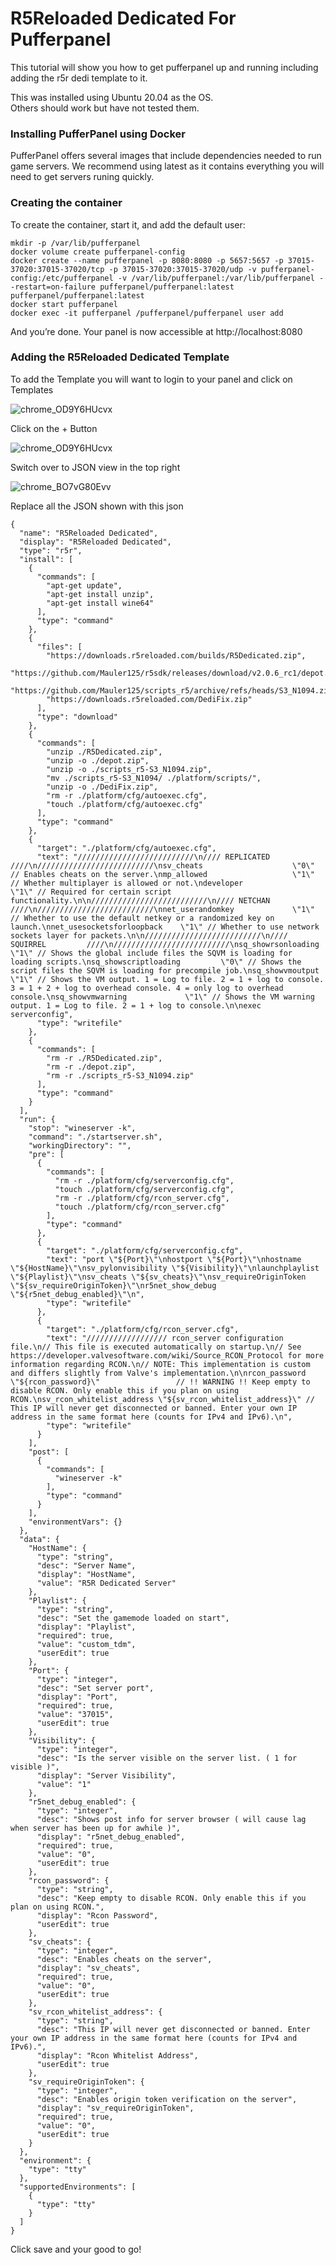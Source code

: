 # R5Reloaded Dedicated For Pufferpanel

This tutorial will show you how to get pufferpanel up and running including adding the r5r dedi template to it.

This was installed using Ubuntu 20.04 as the OS. <br>
Others should work but have not tested them.

### Installing PufferPanel using Docker
PufferPanel offers several images that include dependencies needed to run game servers. We recommend using latest as it contains everything you will need to get servers runing quickly.

### Creating the container
To create the container, start it, and add the default user:

```
mkdir -p /var/lib/pufferpanel
docker volume create pufferpanel-config
docker create --name pufferpanel -p 8080:8080 -p 5657:5657 -p 37015-37020:37015-37020/tcp -p 37015-37020:37015-37020/udp -v pufferpanel-config:/etc/pufferpanel -v /var/lib/pufferpanel:/var/lib/pufferpanel --restart=on-failure pufferpanel/pufferpanel:latest
pufferpanel/pufferpanel:latest
docker start pufferpanel
docker exec -it pufferpanel /pufferpanel/pufferpanel user add
```

And you’re done. Your panel is now accessible at http://localhost:8080

### Adding the R5Reloaded Dedicated Template
To add the Template you will want to login to your panel and click on Templates

![chrome_OD9Y6HUcvx](https://user-images.githubusercontent.com/18438498/166391531-70311e8a-e47f-47e8-a6b8-efd5d596532b.png)

Click on the + Button

![chrome_OD9Y6HUcvx](https://user-images.githubusercontent.com/18438498/166391591-9eadbf3d-2159-4966-bd34-2370dc75886d.png)

Switch over to JSON view in the top right


![chrome_BO7vG80Evv](https://user-images.githubusercontent.com/18438498/166391650-5810ae08-b8c2-470f-bb72-e99bec7c30b2.png)

Replace all the JSON shown with this json
```
{
  "name": "R5Reloaded Dedicated",
  "display": "R5Reloaded Dedicated",
  "type": "r5r",
  "install": [
    {
      "commands": [
        "apt-get update",
        "apt-get install unzip",
        "apt-get install wine64"
      ],
      "type": "command"
    },
    {
      "files": [
        "https://downloads.r5reloaded.com/builds/R5Dedicated.zip",
        "https://github.com/Mauler125/r5sdk/releases/download/v2.0.6_rc1/depot.zip",
        "https://github.com/Mauler125/scripts_r5/archive/refs/heads/S3_N1094.zip",
        "https://downloads.r5reloaded.com/DediFix.zip"
      ],
      "type": "download"
    },
    {
      "commands": [
        "unzip ./R5Dedicated.zip",
        "unzip -o ./depot.zip",
        "unzip -o ./scripts_r5-S3_N1094.zip",
        "mv ./scripts_r5-S3_N1094/ ./platform/scripts/",
        "unzip -o ./DediFix.zip",
        "rm -r ./platform/cfg/autoexec.cfg",
        "touch ./platform/cfg/autoexec.cfg"
      ],
      "type": "command"
    },
    {
      "target": "./platform/cfg/autoexec.cfg",
      "text": "//////////////////////////\n//// REPLICATED       ////\n//////////////////////////\nsv_cheats                    \"0\" // Enables cheats on the server.\nmp_allowed                   \"1\" // Whether multiplayer is allowed or not.\ndeveloper                    \"1\" // Required for certain script functionality.\n\n//////////////////////////\n//// NETCHAN          ////\n//////////////////////////\nnet_userandomkey             \"1\" // Whether to use the default netkey or a randomized key on launch.\nnet_usesocketsforloopback    \"1\" // Whether to use network sockets layer for packets.\n\n//////////////////////////\n//// SQUIRREL         ////\n//////////////////////////\nsq_showrsonloading           \"1\" // Shows the global include files the SQVM is loading for loading scripts.\nsq_showscriptloading         \"0\" // Shows the script files the SQVM is loading for precompile job.\nsq_showvmoutput              \"1\" // Shows the VM output. 1 = Log to file. 2 = 1 + log to console. 3 = 1 + 2 + log to overhead console. 4 = only log to overhead console.\nsq_showvmwarning             \"1\" // Shows the VM warning output. 1 = Log to file. 2 = 1 + log to console.\n\nexec serverconfig",
      "type": "writefile"
    },
    {
      "commands": [
        "rm -r ./R5Dedicated.zip",
        "rm -r ./depot.zip",
        "rm -r ./scripts_r5-S3_N1094.zip"
      ],
      "type": "command"
    }
  ],
  "run": {
    "stop": "wineserver -k",
    "command": "./startserver.sh",
    "workingDirectory": "",
    "pre": [
      {
        "commands": [
          "rm -r ./platform/cfg/serverconfig.cfg",
          "touch ./platform/cfg/serverconfig.cfg",
          "rm -r ./platform/cfg/rcon_server.cfg",
          "touch ./platform/cfg/rcon_server.cfg"
        ],
        "type": "command"
      },
      {
        "target": "./platform/cfg/serverconfig.cfg",
        "text": "port \"${Port}\"\nhostport \"${Port}\"\nhostname \"${HostName}\"\nsv_pylonvisibility \"${Visibility}\"\nlaunchplaylist \"${Playlist}\"\nsv_cheats \"${sv_cheats}\"\nsv_requireOriginToken \"${sv_requireOriginToken}\"\nr5net_show_debug \"${r5net_debug_enabled}\"\n",
        "type": "writefile"
      },
      {
        "target": "./platform/cfg/rcon_server.cfg",
        "text": "////////////////// rcon_server configuration file.\n// This file is executed automatically on startup.\n// See https://developer.valvesoftware.com/wiki/Source_RCON_Protocol for more information regarding RCON.\n// NOTE: This implementation is custom and differs slightly from Valve's implementation.\n\nrcon_password             \"${rcon_password}\"                 // !! WARNING !! Keep empty to disable RCON. Only enable this if you plan on using RCON.\nsv_rcon_whitelist_address \"${sv_rcon_whitelist_address}\" // This IP will never get disconnected or banned. Enter your own IP address in the same format here (counts for IPv4 and IPv6).\n",
        "type": "writefile"
      }
    ],
    "post": [
      {
        "commands": [
          "wineserver -k"
        ],
        "type": "command"
      }
    ],
    "environmentVars": {}
  },
  "data": {
    "HostName": {
      "type": "string",
      "desc": "Server Name",
      "display": "HostName",
      "value": "R5R Dedicated Server"
    },
    "Playlist": {
      "type": "string",
      "desc": "Set the gamemode loaded on start",
      "display": "Playlist",
      "required": true,
      "value": "custom_tdm",
      "userEdit": true
    },
    "Port": {
      "type": "integer",
      "desc": "Set server port",
      "display": "Port",
      "required": true,
      "value": "37015",
      "userEdit": true
    },
    "Visibility": {
      "type": "integer",
      "desc": "Is the server visible on the server list. ( 1 for visible )",
      "display": "Server Visibility",
      "value": "1"
    },
    "r5net_debug_enabled": {
      "type": "integer",
      "desc": "Shows post info for server browser ( will cause lag when server has been up for awhile )",
      "display": "r5net_debug_enabled",
      "required": true,
      "value": "0",
      "userEdit": true
    },
    "rcon_password": {
      "type": "string",
      "desc": "Keep empty to disable RCON. Only enable this if you plan on using RCON.",
      "display": "Rcon Password",
      "userEdit": true
    },
    "sv_cheats": {
      "type": "integer",
      "desc": "Enables cheats on the server",
      "display": "sv_cheats",
      "required": true,
      "value": "0",
      "userEdit": true
    },
    "sv_rcon_whitelist_address": {
      "type": "string",
      "desc": "This IP will never get disconnected or banned. Enter your own IP address in the same format here (counts for IPv4 and IPv6).",
      "display": "Rcon Whitelist Address",
      "userEdit": true
    },
    "sv_requireOriginToken": {
      "type": "integer",
      "desc": "Enables origin token verification on the server",
      "display": "sv_requireOriginToken",
      "required": true,
      "value": "0",
      "userEdit": true
    }
  },
  "environment": {
    "type": "tty"
  },
  "supportedEnvironments": [
    {
      "type": "tty"
    }
  ]
}
```

Click save and your good to go!
